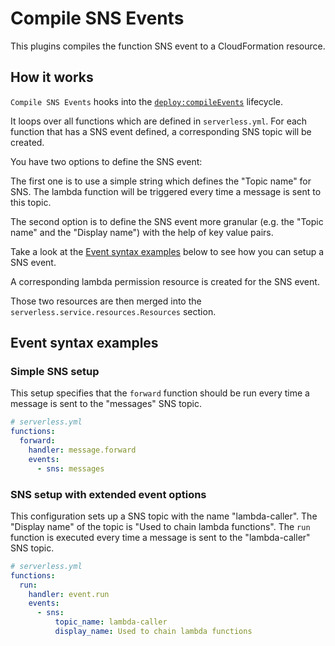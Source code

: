 # Compile SNS Events

This plugins compiles the function SNS event to a CloudFormation resource.

## How it works

`Compile SNS Events` hooks into the [`deploy:compileEvents`](/lib/plugins/deploy) lifecycle.

It loops over all functions which are defined in `serverless.yml`. For each function that has a SNS event defined,
a corresponding SNS topic will be created.

You have two options to define the SNS event:

The first one is to use a simple string which defines the "Topic name" for SNS. The lambda function will be triggered
every time a message is sent to this topic.

The second option is to define the SNS event more granular (e.g. the "Topic name" and the "Display name") with the help of
key value pairs.

Take a look at the [Event syntax examples](#event-syntax-examples) below to see how you can setup a SNS event.

A corresponding lambda permission resource is created for the SNS event.

Those two resources are then merged into the `serverless.service.resources.Resources` section.

## Event syntax examples

### Simple SNS setup

This setup specifies that the `forward` function should be run every time a message is sent to the "messages" SNS topic.

```yml
# serverless.yml
functions:
  forward:
    handler: message.forward
    events:
      - sns: messages
```

### SNS setup with extended event options

This configuration sets up a SNS topic with the name "lambda-caller". The "Display name" of the topic is "Used to chain
lambda functions".  The `run` function is executed every time a message is sent to the "lambda-caller" SNS topic.

```yml
# serverless.yml
functions:
  run:
    handler: event.run
    events:
      - sns:
          topic_name: lambda-caller
          display_name: Used to chain lambda functions
```

